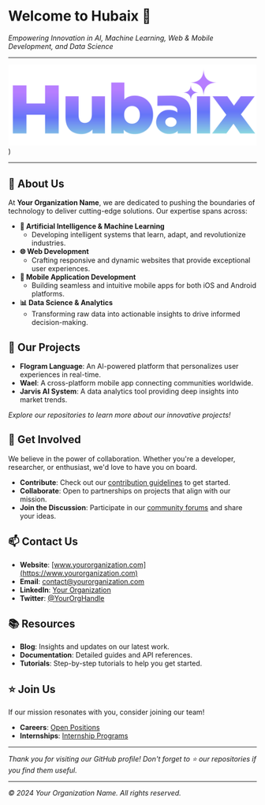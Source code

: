 # Welcome to **Hubaix** 👋

*Empowering Innovation in AI, Machine Learning, Web & Mobile Development, and Data Science*

---

![Banner Image](https://github.com/HubaixOrg/Logo/blob/main/MenuLogo.PNG))

---

## 🌟 About Us

At **Your Organization Name**, we are dedicated to pushing the boundaries of technology to deliver cutting-edge solutions. Our expertise spans across:

- **🤖 Artificial Intelligence & Machine Learning**
  - Developing intelligent systems that learn, adapt, and revolutionize industries.
- **🌐 Web Development**
  - Crafting responsive and dynamic websites that provide exceptional user experiences.
- **📱 Mobile Application Development**
  - Building seamless and intuitive mobile apps for both iOS and Android platforms.
- **📊 Data Science & Analytics**
  - Transforming raw data into actionable insights to drive informed decision-making.

## 🚀 Our Projects

- **Flogram Language**: An AI-powered platform that personalizes user experiences in real-time.
- **Wael**: A cross-platform mobile app connecting communities worldwide.
- **Jarvis AI System**: A data analytics tool providing deep insights into market trends.

*Explore our repositories to learn more about our innovative projects!*

## 🤝 Get Involved

We believe in the power of collaboration. Whether you're a developer, researcher, or enthusiast, we'd love to have you on board.

- **Contribute**: Check out our [contribution guidelines](CONTRIBUTING.md) to get started.
- **Collaborate**: Open to partnerships on projects that align with our mission.
- **Join the Discussion**: Participate in our [community forums](#) and share your ideas.

## 📫 Contact Us

- **Website**: [www.yourorganization.com](https://www.yourorganization.com)
- **Email**: [contact@yourorganization.com](mailto:contact@yourorganization.com)
- **LinkedIn**: [Your Organization](https://www.linkedin.com/company/yourorganization)
- **Twitter**: [@YourOrgHandle](https://twitter.com/YourOrgHandle)

## 📚 Resources

- **Blog**: Insights and updates on our latest work.
- **Documentation**: Detailed guides and API references.
- **Tutorials**: Step-by-step tutorials to help you get started.

## ⭐ Join Us

If our mission resonates with you, consider joining our team!

- **Careers**: [Open Positions](#)
- **Internships**: [Internship Programs](#)

---

*Thank you for visiting our GitHub profile! Don't forget to ⭐ our repositories if you find them useful.*

---

*© 2024 Your Organization Name. All rights reserved.*
